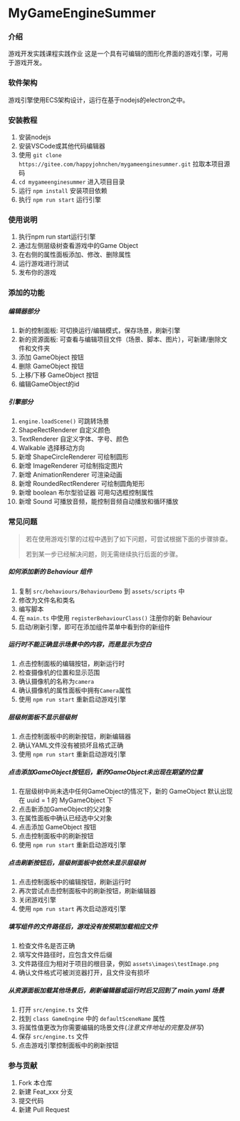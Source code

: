 # MyGameEngineSummer

### 介绍

游戏开发实践课程实践作业
这是一个具有可编辑的图形化界面的游戏引擎，可用于游戏开发。

### 软件架构

游戏引擎使用ECS架构设计，运行在基于nodejs的electron之中。

### 安装教程

1. 安装nodejs
2. 安装VSCode或其他代码编辑器
3. 使用 `git clone https://gitee.com/happyjohnchen/mygameenginesummer.git` 拉取本项目源码
4. `cd mygameenginesummer` 进入项目目录
5. 运行 `npm install` 安装项目依赖
6. 执行 `npm run start` 运行引擎

### 使用说明

1. 执行npm run start运行引擎
2. 通过左侧层级树查看游戏中的Game Object
3. 在右侧的属性面板添加、修改、删除属性
4. 运行游戏进行测试
5. 发布你的游戏

### 添加的功能

##### 编辑器部分

1. 新的控制面板: 可切换运行/编辑模式，保存场景，刷新引擎
2. 新的资源面板: 可查看与编辑项目文件（场景、脚本、图片），可新建/删除文件和文件夹
3. 添加 GameObject 按钮
4. 删除 GameObject 按钮
5. 上移/下移 GameObject 按钮
6. 编辑GameObject的id

##### 引擎部分

1. `engine.loadScene()` 可跳转场景
2. ShapeRectRenderer 自定义颜色
3. TextRenderer 自定义字体、字号、颜色
4. Walkable 选择移动方向
5. 新增 ShapeCircleRenderer 可绘制圆形
6. 新增 ImageRenderer 可绘制指定图片
7. 新增 AnimationRenderer 可渲染动画
8. 新增 RoundedRectRenderer 可绘制圆角矩形
9. 新增 boolean 布尔型验证器 可用勾选框控制属性
10. 新增 Sound 可播放音频，能控制音频自动播放和循环播放

### 常见问题

> 若在使用游戏引擎的过程中遇到了如下问题，可尝试根据下面的步骤排查。
>
>若到某一步已经解决问题，则无需继续执行后面的步骤。

##### 如何添加新的 Behaviour 组件

1. 复制 `src/behaviours/BehaviourDemo` 到 `assets/scripts` 中
2. 修改为文件名和类名 
3. 编写脚本
4. 在 `main.ts` 中使用 `registerBehaviourClass()` 注册你的新 Behaviour
5. 启动/刷新引擎，即可在添加组件菜单中看到你的新组件

##### 运行时不能正确显示场景中的内容，而是显示为空白

1. 点击控制面板的编辑按钮，刷新运行时
2. 检查摄像机的位置和显示范围
3. 确认摄像机的名称为`camera`
4. 确认摄像机的属性面板中拥有`Camera`属性
5. 使用 `npm run start` 重新启动游戏引擎

##### 层级树面板不显示层级树

1. 点击控制面板中的刷新按钮，刷新编辑器
2. 确认YAML文件没有被损坏且格式正确
3. 使用 `npm run start` 重新启动游戏引擎

##### 点击添加GameObject按钮后，新的GameObject未出现在期望的位置

1. 在层级树中尚未选中任何GameObject的情况下，新的 GameObject 默认出现在 uuid = 1 的 MyGameObject 下
2. 点击新添加GameObject的父对象
3. 在属性面板中确认已经选中父对象
4. 点击添加 GameObject 按钮
5. 点击控制面板中的刷新按钮
6. 使用 `npm run start` 重新启动游戏引擎

##### 点击刷新按钮后，层级树面板中依然未显示层级树

1. 点击控制面板中的编辑按钮，刷新运行时
2. 再次尝试点击控制面板中的刷新按钮，刷新编辑器
3. 关闭游戏引擎
4. 使用 `npm run start` 再次启动游戏引擎

##### 填写组件的文件路径后，游戏没有按预期加载相应文件

1. 检查文件名是否正确
2. 填写文件路径时，应包含文件后缀
3. 文件路径应为相对于项目的根目录，例如 `assets\images\testImage.png`
4. 确认文件格式可被浏览器打开，且文件没有损坏

##### 从资源面板加载其他场景后，刷新编辑器或运行时后又回到了 main.yaml 场景

1. 打开 `src/engine.ts` 文件
2. 找到 `class GameEngine` 中的 `defaultSceneName` 属性
3. 将属性值更改为你需要编辑的场景文件(_注意文件地址的完整及拼写_)
4. 保存 `src/engine.ts` 文件
5. 点击游戏引擎控制面板中的刷新按钮

### 参与贡献

1. Fork 本仓库
2. 新建 Feat_xxx 分支
3. 提交代码
4. 新建 Pull Request